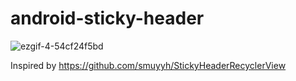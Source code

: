 # android-sticky-header
![ezgif-4-54cf24f5bd](https://user-images.githubusercontent.com/94586321/161574710-facda163-1750-4e0a-93ac-def8b07dab42.gif)

Inspired by https://github.com/smuyyh/StickyHeaderRecyclerView
